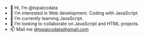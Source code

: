 - 👋 Hi, I’m @topaicodata
- 👀 I’m interested in Web development. Coding with JavaScript.
- 🌱 I’m currently learning JavaScript.
- 💞️ I’m looking to collaborate on JavaScript and HTML projects.
- 📫 Mail me @topaicodata@gmail.com

<!---
topaicodata/topaicodata is a ✨ special ✨ repository because its `README.md` (this file) appears on your GitHub profile.
You can click the Preview link to take a look at your changes.
--->
